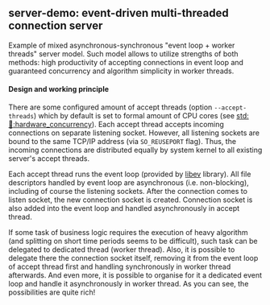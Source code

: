 ## server-demo: event-driven multi-threaded connection server
Example of mixed asynchronous-synchronous "event loop + worker threads" server model. Such model allows to utilize strengths of both methods: high productivity of accepting connections in event loop and guaranteed concurrency and algorithm simplicity in worker threads.

#### Design and working principle
There are some configured amount of accept threads (option `--accept-threads`) which by default is set to formal amount of CPU cores (see [std::thread::hardware_concurrency](http://en.cppreference.com/w/cpp/thread/thread/hardware_concurrency)). Each accept thread accepts incoming connections on separate listening socket. However, all listening sockets are bound to the same TCP/IP address (via `SO_REUSEPORT` flag). Thus, the incoming connections are distributed equally by system kernel to all existing server's accept threads.

Each accept thread runs the event loop (provided by [libev](http://software.schmorp.de/pkg/libev.html) library). All file descriptors handled by event loop are asynchronous (i.e. non-blocking), including of course the listening sockets. After the connection comes to listen socket, the new connection socket is created. Connection socket is also added into the event loop and handled asynchronously in accept thread.

If some task of business logic requires the execution of heavy algorithm (and splitting on short time periods seems to be difficult), such task can be delegated to dedicated thread (worker thread). Also, it is possible to delegate there the connection socket itself, removing it from the event loop of accept thread first and handling synchronously in worker thread afterwards. And even more, it is possible to organise for it a dedicated event loop and handle it asynchronously in worker thread. As you can see, the possibilities are quite rich!


